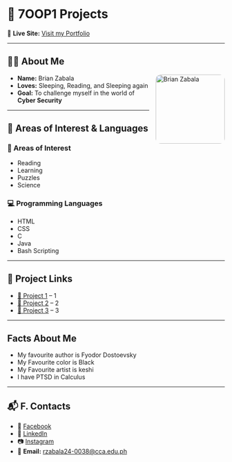 # 🚀 7OOP1 Projects  

🔗 **Live Site:** [Visit my Portfolio](https://rzabala24-0038-a11y.github.io/7OOP1Projects/)  

---

## 👨‍💻 About Me  
<img src="{{ '/assets/img/profile.jpeg' }}" 
     alt="Brian Zabala" 
     width="160" 
     align="right" 
     style="border-radius: 12px; margin-left: 15px;">

- **Name:** Brian Zabala  
- **Loves:** Sleeping, Reading, and Sleeping again  
- **Goal:** To challenge myself in the world of **Cyber Security**  

---

## 🎯 Areas of Interest & Languages  

### 🔐 Areas of Interest  
- Reading
- Learning
- Puzzles
- Science 

### 💻 Programming Languages  
- HTML  
- CSS  
- C  
- Java  
- Bash Scripting  

---

## 📂 Project Links  
- [🔗 Project 1](#) – 1 
- [🔗 Project 2](#) – 2 
- [🔗 Project 3](#) – 3

---

## Facts About Me 
- My favourite author is Fyodor Dostoevsky 
- My Favourite color is Black
- My Favourite artist is keshi
- I have PTSD in Calculus 

---

## 📬 F. Contacts  
- 📘 [Facebook](https://www.facebook.com/share/18T5bqWTgC/)  
- 💼 [LinkedIn](https://www.linkedin.com/in/brian-zabala-4a80a7321?utm_source=share&utm_campaign=share_via&utm_content=profile&utm_medium=android_app)  
- 📷 [Instagram](https://www.instagram.com/kur0_z?igsh=MTZkcW43ZG1kc2pvYg==)  
- 📧 **Email:** rzabala24-0038@cca.edu.ph
